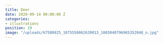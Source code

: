 ```yaml
---
title: Deer
date: 2020-09-14 00:00:00 Z
categories:
- illustrations
position: 19
image: "/uploads/67580925_1075550062639013_1003040796965352048_n.jpg"
---
```


